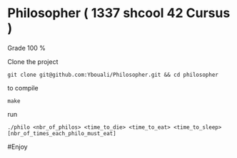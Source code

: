 # Philosopher ( 1337 shcool 42 Cursus )

Grade 100 %

Clone the project
```
git clone git@github.com:Ybouali/Philosopher.git && cd philosopher
```
to compile
```
make
```

run
```
./philo <nbr_of_philos> <time_to_die> <time_to_eat> <time_to_sleep> [nbr_of_times_each_philo_must_eat]
```
#Enjoy
